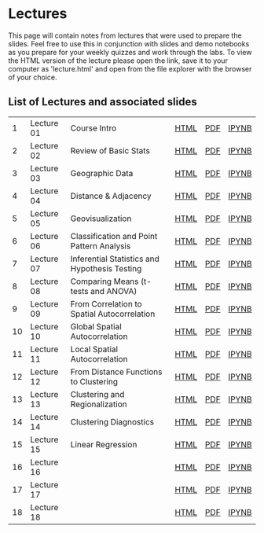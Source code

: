 # Lectures

This page will contain notes from lectures that were used to prepare the slides. Feel free to use this in conjunction with slides and demo notebooks as you prepare for your weekly quizzes and work through the labs. 
To view the HTML version of the lecture please open the link, save it to your computer as 'lecture.html' and open from the file explorer with the browser of your choice. 

## List of Lectures and associated slides

|||||||
|---|---|---|---|---|---|
|1|Lecture 01|Course Intro|[HTML](https://raw.githubusercontent.com/barguzin/ucsb_geog172/main/lectures/lecture01.html)|[PDF](https://github.com/barguzin/ucsb_geog172/blob/main/lectures/lec01_slides.pdf)|[IPYNB](https://raw.githubusercontent.com/barguzin/ucsb_geog172/main/lectures/lecture01.ipynb)|
|2|Lecture 02|Review of Basic Stats|[HTML]()|[PDF](https://drive.google.com/file/d/1F6uLoAcV1iwa6OxxQeu8XRPOwoFInv4r/view?usp=sharing)|[IPYNB](https://raw.githubusercontent.com/barguzin/ucsb_geog172/main/lectures/lecture02.ipynb)|
|3|Lecture 03|Geographic Data|[HTML](https://raw.githubusercontent.com/barguzin/ucsb_geog172/main/lectures/lecture03.html)|[PDF](https://drive.google.com/file/d/1Xx6vnoGQHHSJ9CZXkzx8Yw4nX3Bp8Ujb/view?usp=sharing)|[IPYNB](https://raw.githubusercontent.com/barguzin/ucsb_geog172/main/lectures/lecture03.ipynb)|
|4|Lecture 04|Distance & Adjacency|[HTML](https://raw.githubusercontent.com/barguzin/ucsb_geog172/main/lectures/lecture04.html)|[PDF](https://drive.google.com/file/d/1uJ1izhhoB2fQPYqwbJm6Fd-VChVyfqei/view?usp=sharing)|[IPYNB](https://raw.githubusercontent.com/barguzin/ucsb_geog172/main/lectures/lecture04.ipynb)|
|5|Lecture 05|Geovisualization|[HTML](https://raw.githubusercontent.com/barguzin/ucsb_geog172/main/lectures/lecture05.html)|[PDF](https://drive.google.com/file/d/1h5TiQn0Ly07pCuRzaaJEj0wSkklhb4HD/view?usp=sharing)|[IPYNB](https://raw.githubusercontent.com/barguzin/ucsb_geog172/main/lectures/lecture05.ipynb)|
|6|Lecture 06|Classification and Point Pattern Analysis|[HTML](https://raw.githubusercontent.com/barguzin/ucsb_geog172/main/lectures/lecture06.html)|[PDF](https://drive.google.com/file/d/177xmEnOA5jjtwe-atEmE4lNDaJaKIAxR/view?usp=sharing)|[IPYNB](https://raw.githubusercontent.com/barguzin/ucsb_geog172/main/lectures/lecture06.ipynb)|
|7|Lecture 07|Inferential Statistics and Hypothesis Testing|[HTML](https://raw.githubusercontent.com/barguzin/ucsb_geog172/main/lectures/lecture07.html)|[PDF](https://drive.google.com/file/d/1BrT1fPU_SOy3nEcWiPtMDmlfeQkg77Ht/view?usp=sharing)|[IPYNB](https://raw.githubusercontent.com/barguzin/ucsb_geog172/main/lectures/lecture07.ipynb)|
|8|Lecture 08|Comparing Means (t-tests and ANOVA)|[HTML](https://raw.githubusercontent.com/barguzin/ucsb_geog172/main/lectures/lecture08.html)|[PDF](https://drive.google.com/file/d/1wFx-GLVQPv-QhsC9fMlupoHn9ZACRmkQ/view?usp=sharing)|[IPYNB](https://raw.githubusercontent.com/barguzin/ucsb_geog172/main/lectures/lecture08.ipynb)|
|9|Lecture 09|From Correlation to Spatial Autocorrelation|[HTML](https://raw.githubusercontent.com/barguzin/ucsb_geog172/main/lectures/lecture09.html)|[PDF](https://drive.google.com/file/d/1C1yHb3OSRtbk0AzlFfIlNS-11ShZS_f-/view?usp=sharing)|[IPYNB](https://raw.githubusercontent.com/barguzin/ucsb_geog172/main/lectures/lecture09.ipynb)|
|10|Lecture 10|Global Spatial Autocorrelation|[HTML](https://raw.githubusercontent.com/barguzin/ucsb_geog172/main/lectures/lecture10.html)|[PDF](https://drive.google.com/file/d/1enl8YAa5rjYvZdIU8ViG73iPrY4xcTKT/view?usp=sharing)|[IPYNB](https://raw.githubusercontent.com/barguzin/ucsb_geog172/main/lectures/lecture10.ipynb)|
|11|Lecture 11|Local Spatial Autocorrelation|[HTML](https://raw.githubusercontent.com/barguzin/ucsb_geog172/main/lectures/lecture11.html)|[PDF](https://drive.google.com/file/d/1S2nzjzdnws9YIBBMZqYgyLgSHXTtnY-0/view?usp=sharing)|[IPYNB](https://raw.githubusercontent.com/barguzin/ucsb_geog172/main/lectures/lecture11.ipynb)|
|12|Lecture 12|From Distance Functions to Clustering|[HTML](https://raw.githubusercontent.com/barguzin/ucsb_geog172/main/lectures/lecture12.html)|[PDF](https://drive.google.com/file/d/1gfCQogWXgwN9tTeD5wRSKD_eczNDX93B/view?usp=sharing)|[IPYNB](https://raw.githubusercontent.com/barguzin/ucsb_geog172/main/lectures/lecture12.ipynb)|
|13|Lecture 13|Clustering and Regionalization|[HTML](https://raw.githubusercontent.com/barguzin/ucsb_geog172/main/lectures/lecture13.html)|[PDF](https://drive.google.com/file/d/1GJa4RfxV85caymDDo9R22THkCg77_daz/view?usp=sharing)|[IPYNB](https://raw.githubusercontent.com/barguzin/ucsb_geog172/main/lectures/lecture13.ipynb)|
|14|Lecture 14|Clustering Diagnostics|[HTML](https://raw.githubusercontent.com/barguzin/ucsb_geog172/main/lectures/lecture14.html)|[PDF](https://drive.google.com/file/d/1fMbc-jldgZ25Ys4F537bDRi-ZxyifCYX/view?usp=sharing)|[IPYNB](https://raw.githubusercontent.com/barguzin/ucsb_geog172/main/lectures/lecture14.ipynb)|
|15|Lecture 15|Linear Regression|[HTML](https://raw.githubusercontent.com/barguzin/ucsb_geog172/main/lectures/lecture15.html)|[PDF](https://drive.google.com/file/d/14HtN6CAvGC8QU_mjKS4rfUf_TRUqis8G/view?usp=sharing)|[IPYNB](https://raw.githubusercontent.com/barguzin/ucsb_geog172/main/lectures/lecture15.ipynb)|
|16|Lecture 16||[HTML]()|[PDF]()|[IPYNB]()|
|17|Lecture 17||[HTML]()|[PDF]()|[IPYNB]()|
|18|Lecture 18||[HTML]()|[PDF]()|[IPYNB]()|